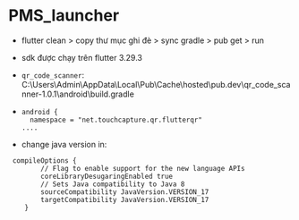 # PMS_launcher
+ flutter clean > copy thư mục ghi đè > sync gradle > pub get > run
+ sdk được chạy trên flutter 3.29.3
+ `qr_code_scanner`: C:\Users\Admin\AppData\Local\Pub\Cache\hosted\pub.dev\qr_code_scanner-1.0.1\android\build.gradle
+ ```
  android {
    namespace = "net.touchcapture.qr.flutterqr"
  ....
  ```

+ change java version in:
```
 compileOptions {
        // Flag to enable support for the new language APIs
        coreLibraryDesugaringEnabled true
        // Sets Java compatibility to Java 8
        sourceCompatibility JavaVersion.VERSION_17
        targetCompatibility JavaVersion.VERSION_17
    }
```